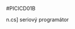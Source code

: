<!--- PrjInfo ---> <!--- Please remove this line after manually editing --->
<!--- 00a56be08b96043df9e37d6aff7b6990 --->
<!--- Created:20170111-16:38: ---> 
<!--- Author:Mlab: ---> 
<!--- AuthorEmail:mlab@mlab.cz: ---> 
<!--- Tags:imported: ---> 
<!--- Ust:None: ---> 
<!--- Name:PICICD01B: --->
#PICICD01B 
<!--- LongName --->

<!--- ELongName ---> 

<!--- Lead --->
n.cs]
seriový programátor
<!--- ELead ---> 


​
​
<!--- Description --->
<!--- EDescription --->
<!--- Content --->
<!--- EContent --->
            